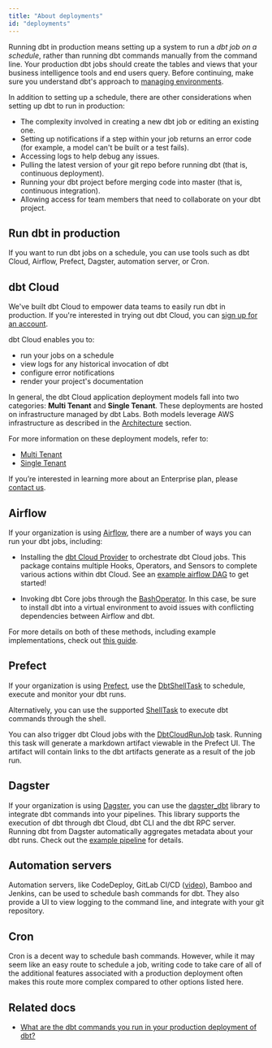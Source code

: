 ```yaml
---
title: "About deployments"
id: "deployments"
---
```


Running dbt in production means setting up a system to run a _dbt job on a schedule_, rather than running dbt commands manually from the command line. Your production dbt jobs should create the tables and <Term id="view">views</Term> that your business intelligence tools and end users query. Before continuing, make sure you understand dbt's approach to [managing environments](/docs/collaborate/environments).

In addition to setting up a schedule, there are other considerations when setting up dbt to run in production:

* The complexity involved in creating a new dbt job or editing an existing one.
* Setting up notifications if a step within your job returns an error code (for example, a model can't be built or a test fails).
* Accessing logs to help debug any issues.
* Pulling the latest version of your git repo before running dbt (that is, continuous deployment).
* Running your dbt project before merging code into master (that is, continuous integration).
* Allowing access for team members that need to collaborate on your dbt project.

## Run dbt in production

If you want to run dbt jobs on a schedule, you can use tools such as dbt Cloud, Airflow, Prefect, Dagster, automation server, or Cron.

## dbt Cloud

We've built dbt Cloud to empower data teams to easily run dbt in production. If you're interested in trying out dbt Cloud, you can [sign up for an account](https://cloud.getdbt.com/signup/).

dbt Cloud enables you to:
- run your jobs on a schedule
- view logs for any historical invocation of dbt
- configure error notifications
- render your project's documentation

In general, the dbt Cloud application deployment models fall into two categories: **Multi Tenant** and **Single Tenant**. These deployments are hosted on infrastructure managed by dbt Labs. Both models leverage AWS infrastructure as described in the [Architecture](/docs/deploy/architecture) section.

For more information on these deployment models, refer to:

- [Multi Tenant](/docs/deploy/multi-tenant)
- [Single Tenant](/docs/deploy/single-tenant)

If you’re interested in learning more about an Enterprise plan, please [contact us](mailto:sales@getdbt.com).

## Airflow

If your organization is using [Airflow](https://airflow.apache.org/), there are a number of ways you can run your dbt jobs, including:

* Installing the [dbt Cloud Provider](https://registry.astronomer.io/providers/dbt-cloud) to orchestrate dbt Cloud jobs. This package contains multiple Hooks, Operators, and Sensors to complete various actions within dbt Cloud. See an [example airflow DAG](https://registry.astronomer.io/dags/example-dbt-cloud) to get started!

<Lightbox src="/img/docs/running-a-dbt-project/airflow_dbt_connector.png" title="Airflow DAG using DbtCloudRunJobOperator"/>
<Lightbox src="/img/docs/running-a-dbt-project/dbt_cloud_airflow_trigger.png" title="dbt Cloud job triggered by Airflow"/>

* Invoking dbt Core jobs through the [BashOperator](https://registry.astronomer.io/providers/apache-airflow/modules/bashoperator). In this case, be sure to install dbt into a virtual environment to avoid issues with conflicting dependencies between Airflow and dbt.

For more details on both of these methods, including example implementations, check out [this guide](https://www.astronomer.io/guides/airflow-dbt).

## Prefect

If your organization is using [Prefect](https://www.prefect.io), use the [DbtShellTask](https://docs.prefect.io/api/latest/tasks/dbt.html#dbtshelltask) to schedule, execute and monitor your dbt runs.

Alternatively, you can use the supported [ShellTask](https://docs.prefect.io/api/latest/tasks/shell.html#shelltask) to execute dbt commands through the shell.

You can also trigger dbt Cloud jobs with the [DbtCloudRunJob](https://docs.prefect.io/api/latest/tasks/dbt.html#dbtcloudrunjob) task. Running this task will generate a markdown artifact viewable in the Prefect UI. The artifact will contain links to the dbt artifacts generate as a result of the job run.

## Dagster

If your organization is using [Dagster](https://dagster.io/), you can use the [dagster_dbt](https://docs.dagster.io/_apidocs/libraries/dagster-dbt) library to integrate dbt commands into your pipelines. This library supports the execution of dbt through dbt Cloud, dbt CLI and the dbt RPC server. Running dbt from Dagster automatically aggregates metadata about your dbt runs. Check out the [example pipeline](https://dagster.io/blog/dagster-dbt) for details.

## Automation servers

Automation servers, like CodeDeploy, GitLab CI/CD ([video](https://youtu.be/-XBIIY2pFpc?t=1301)), Bamboo and Jenkins, can be used to schedule bash commands for dbt. They also provide a UI to view logging to the command line, and integrate with your git repository.

## Cron

Cron is a decent way to schedule bash commands. However, while it may seem like an easy route to schedule a job, writing code to take care of all of the additional features associated with a production deployment often makes this route more complex compared to other options listed here.

## Related docs
- [What are the dbt commands you run in your production deployment of dbt?](https://discourse.getdbt.com/t/what-are-the-dbt-commands-you-run-in-your-production-deployment-of-dbt/366)
